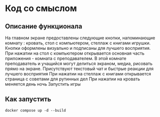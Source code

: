 # Код со смыслом

## Описание функционала
На главном экране предоставлены следующие кнопки, напоминающие комнату : кровать, стол с компьютером, стеллаж с книгами игрушки. Кнопки оформлены визуально и подписаны для лучшего восприятия.
При нажатии на стол с компьютером открывается основная часть приложения - комната с преподавателем. В этой комнате преподаватель и учащийся могут делиться экраном, медиа, рисовать прямо на экране. Присутствуют текстовый чат и быстрые реакции для лучшего восприятия
При нажатии на стеллаж с книгами открывается страница с советами для рутинных дел
При нажатии на кровать меняется день ночь
Запустить игры

## Как запустить
`docker compose up -d --build`
